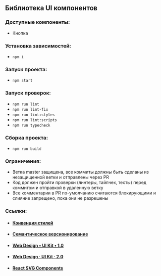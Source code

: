 ## Библиотека UI компонентов

### Доступные компоненты:

- Кнопка

### Установка зависимостей:

- `npm i`

### Запуск проекта:

- `npm start`

### Запуск проверок:

- `npm run lint`
- `npm run lint-fix`
- `npm run lint:styles`
- `npm run lint:scripts`
- `npm run typecheck`


### Сборка проекта:

- `npm run build`

### Ограничения:

- Ветка master защищена, все коммиты должны быть сделаны из незащищенной ветки и отправлены через PR
- Код должен пройти проверки (линтеры, тайпчек, тесты) перед коммитом и отправкой в удаленную ветку
- Все комментарии в PR по-умолчанию считаются блокирующими и слияние запрещено, пока они не разрешены

### Ссылки:

- #### [Конвенция стилей](https://codeguide.academy/html-css.html#css-order)
- #### [Семантическое версионирование](https://semver.org/lang/ru/)
- #### [Web Design • UI Kit • 1.0](https://www.figma.com/community/file/1092231102167707019)
- #### [Web Design · UI Kit · 2.0](https://www.figma.com/community/file/1217382097164132249)
- #### [React SVG Components](https://reactsvgicons.com/)
